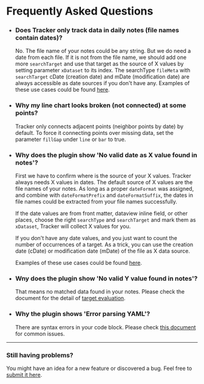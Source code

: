 # Frequently Asked Questions

- ### Does Tracker only track data in daily notes (file names contain dates)?

  No. The file name of your notes could be any string. But we do need a date from each file. If it is not from the file name, we should add one more `searchTarget` and use that target as the source of X values by setting parameter `xDataset` to its index. The searchType `fileMeta` with `searchTarget` cDate (creation date) and mDate (modification date) are always accessible as date sources if you don't have any. Examples of these use cases could be found [here](https://github.com/greater-than/Obsidian-Tracker-Plus/blob/main/examples/TestXDataset.md).

- ### Why my line chart looks broken (not connected) at some points?

  Tracker only connects adjacent points (neighbor points by date) by default. To force it connecting points over missing data, set the parameter `fillGap` under `line` or `bar` to true.

- ### Why does the plugin show 'No valid date as X value found in notes'?

  First we have to confirm where is the source of your X values. Tracker always needs X values in dates. The default source of X values are the file names of your notes. As long as a proper `dateFormat` was assigned, and combine with `dateFormatPrefix` and `dateFormatSuffix`, the dates in file names could be extracted from your file names successfully.

  If the date values are from front matter, dataview inline field, or other places, choose the right `searchType` and `searchTarget` and mark them as `xDataset`, Tracker will collect X values for you.

  If you don't have any date values, and you just want to count the number of occurrences of a target. As a trick, you can use the creation date (cDate) or modification date (mDate) of the file as X data source.

  Examples of these use cases could be found [here](https://github.com/greater-than/Obsidian-Tracker-Plus/blob/main/examples/TestXDataset.md).

- ### Wny does the plugin show 'No valid Y value found in notes'?

  That means no matched data found in your notes. Please check the document for the detail of [target evaluation](https://github.com/greater-than/Obsidian-Tracker-Plus/blob/main/docs/TargetEvaluation.md).

- ### Why the plugin shows 'Error parsing YAML'?

  There are syntax errors in your code block. Please check [this document](https://github.com/greater-than/Obsidian-Tracker-Plus/blob/main/docs/YAML.md) for common issues.

---

### Still having problems?

You might have an idea for a new feature or discovered a bug.
Feel free to [submit it here](https://github.com/greater-than/Obsidian-Tracker-Plus/issues).
